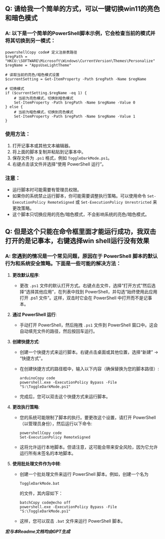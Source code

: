 ## Q: 请给我一个简单的方式，可以一键切换win11的亮色和暗色模式

### A: 以下是一个简单的PowerShell脚本示例，它会检查当前的模式并将其切换到另一模式：

```
powershellCopy code# 定义注册表路径
$regPath = "HKCU:\SOFTWARE\Microsoft\Windows\CurrentVersion\Themes\Personalize"
$regName = "AppsUseLightTheme"

# 读取当前的亮色/暗色模式设置
$currentSetting = Get-ItemProperty -Path $regPath -Name $regName

# 切换模式
if ($currentSetting.$regName -eq 1) {
    # 当前为亮色模式，切换到暗色模式
    Set-ItemProperty -Path $regPath -Name $regName -Value 0
} else {
    # 当前为暗色模式，切换到亮色模式
    Set-ItemProperty -Path $regPath -Name $regName -Value 1
}
```

### 使用方法：

1. 打开记事本或其他文本编辑器。
2. 将上面的脚本复制并粘贴到记事本中。
3. 保存文件为 `.ps1` 格式，例如 `ToggleDarkMode.ps1`。
4. 右键点击该文件并选择“使用 PowerShell 运行”。

### 注意：

- 运行脚本时可能需要有管理员权限。
- 如果你的系统禁止运行脚本，你可能需要调整执行策略。可以使用命令 `Set-ExecutionPolicy RemoteSigned` 或 `Set-ExecutionPolicy Unrestricted` 来更改策略。
- 这个脚本只切换应用的亮色/暗色模式，不会影响系统的亮色/暗色模式。



## Q: 但是这个只能在命令框里面才能运行成功，我双击打开的是记事本，右键选择win shell运行没有效果



### A: 您遇到的情况是一个常见问题，原因在于 PowerShell 脚本的默认行为和系统安全策略。下面是一些可能的解决方法：

1. **更改默认程序**:

   - 更改 `.ps1` 文件的默认打开方式。右键点击文件，选择“打开方式”然后选择“选择其他应用”，在列表中找到 PowerShell，并勾选“始终使用此应用打开 .ps1 文件”。这样，双击时它会在 PowerShell 中打开而不是记事本。

2. **通过 PowerShell 运行**:

   - 手动打开 PowerShell，然后拖拽 `.ps1` 文件到 PowerShell 窗口中。这会自动填充文件的路径，然后按回车运行。

3. **创建快捷方式**:

   - 创建一个快捷方式来运行脚本。右键点击桌面或其他位置，选择“新建” -> “快捷方式”。

   - 在创建快捷方式的路径框中，输入以下内容（确保替换为您的脚本路径）:

     ```
     arduinoCopy code
     powershell.exe -ExecutionPolicy Bypass -File "S:\ToggleDarkMode.ps1"
     ```

   - 完成后，您可以双击这个快捷方式来运行脚本。

4. **更改执行策略**:

   - 您的系统可能限制了脚本的执行。要更改这个设置，请打开 PowerShell（以管理员身份），然后运行以下命令:

     ```
     powershellCopy code
     Set-ExecutionPolicy RemoteSigned
     ```

   - 这将允许运行本地脚本。但请注意，这可能会带来安全风险，因为它允许运行所有未签名的本地脚本。

5. **使用批处理文件作为中转**:

   - 创建一个批处理文件来运行 PowerShell 脚本。例如，创建一个名为 

     ```
     ToggleDarkMode.bat
     ```

      的文件，其内容如下：

     ```
     batchCopy code@echo off
     powershell.exe -ExecutionPolicy Bypass -File "S:\ToggleDarkMode.ps1"
     ```

   - 这样，您可以双击 `.bat` 文件来运行 PowerShell 脚本。

**_宏与本Readme文档均由GPT生成_**
